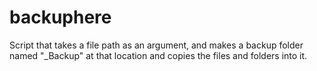 # backuphere
Script that takes a file path as an argument, and makes a backup folder named "_Backup" at that location and copies the files and folders into it.
